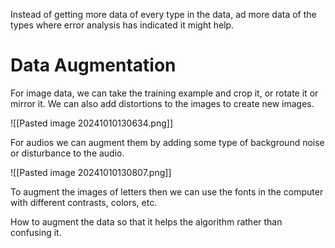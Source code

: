 Instead of getting more data of every type in the data, ad more data of the types where error analysis has indicated it might help.

# Data Augmentation

For image data, we can take the training example and crop it, or rotate it or mirror it.
We can also add distortions to the images to create new images.

![[Pasted image 20241010130634.png]]

For audios we can augment them by adding some type of background noise or disturbance to the audio.

![[Pasted image 20241010130807.png]]

To augment the images of letters then we can use the fonts in the computer with different contrasts, colors, etc.

How to augment the data so that it helps the algorithm rather than confusing it. 

